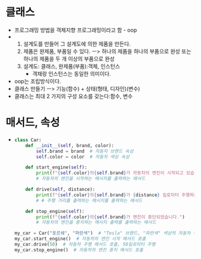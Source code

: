 # 클래스
 * 프로그래밍 방법을 객체지향 프로그래밍이라고 함 - oop
 * 1. 설계도를 만들어 그 설계도에 의한 제품을 만든다.
   2. 제품은 완제품, 부품일 수 있다. ㅡ> 하나의 제품을 하나의 부품으로 완성 또는 하나의 제품을 두 개 이상의 부품으로 완성
   3. 설계도: 클래스, 완제품(부품):객체, 인스턴스
      * 객채랑 인스턴스는 동일한 의미이다.
 * oop는 조립방식이다.
 * 클래스 만들기 ㅡ> 기능(함수) + 상태(형태, 디자인)(변수)
 * 클래스는 최대 2 가지의 구성 요소를 갖는다:함수, 변수

# 매서드, 속성
* ```python
  class Car:
      def __init__(self, brand, color):
          self.brand = brand  # 자동차 브랜드 속성
          self.color = color  # 자동차 색상 속성
  
      def start_engine(self):
          print(f"{self.color}의{self.brand}가 자동차의 엔진이 시작되고 있습니다.")
          # 자동차의 엔진을 시작하는 메시지를 출력하는 매서드

      def drive(self, distance):
          print(f"{self.color}의{self.brand}가 {distance} 킬로미터 주행하는 중입니다.")
          # # 주행 거리를 출력하는 메시지를 출력하는 매서드

      def stop_engine(self):
          print(f"{self.color}의{self.brand}가 엔진이 중단되었습니다.")
          # 자동차의 엔진을 중지하는 메시지 출력를 출력하는 매서드

  my_car = Car("포르쉐", "파란색")  # "Tesla" 브랜드, "파란색" 색상의 자동차 객체 생성
  my_car.start_engine()  # 자동차의 엔진 시작 메서드 호출
  my_car.drive(50)  # 자동차 주행 메서드 호출, 50킬로미터 주행
  my_car.stop_engine()  # 자동차의 엔진 중지 메서드 호출
  ```
